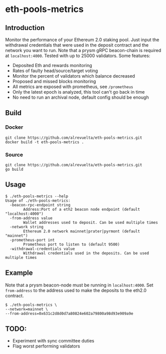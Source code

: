 # eth-pools-metrics


## Introduction

Monitor the performance of your Ethereum 2.0 staking pool. Just input the withdrawal credentials that were used in the deposit contract and the network you want to run. Note that a prysm gRPC beacon-chain is required at `localhost:4000`. Tested with up to 25000 validators. Some features:
* Deposited Eth and rewards monitoring
* Rates of faulty head/source/target voting
* Monitor the percent of validators which balance decreased
* Proposed and missed blocks monitoring
* All metrics are exposed with prometheus, see `/prometheus`
* Only the latest epoch is analyzed, this tool can't go back in time
* No need to run an archival node, default config should be enough

## Build

### Docker

```console
git clone https://github.com/alrevuelta/eth-pools-metrics.git
docker build -t eth-pools-metrics .
```

### Source

```console
git clone https://github.com/alrevuelta/eth-pools-metrics.git
go build
```

## Usage

```console
$ ./eth-pools-metrics --help
Usage of ./eth-pools-metrics:
  -beacon-rpc-endpoint string
    	Address:Port of a eth2 beacon node endpoint (default "localhost:4000")
  -from-address value
    	Wallet addresses used to deposit. Can be used multiple times
  -network string
    	Ethereum 2.0 network mainnet|prater|pyrmont (default "mainnet")
  -prometheus-port int
    	Prometheus port to listen to (default 9500)
  -withdrawal-credentials value
    	Withdrawal credentials used in the deposits. Can be used multiple times
```

## Example

Note that a prysm beacon-node must be running in `localhost:4000`. Set `from-address` to the address used to make the deposits to the eth2.0 contract.
```console
$ ./eth-pools-metrics \
--network=mainnet \
--from-address=0x631c2d8d0d7a80824e602a79800a98d93e909a9e
```

## TODO:
* Experiment with sync committee duties
* Flag worst performing validators
